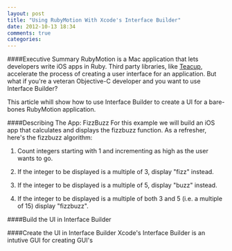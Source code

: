 ```yaml
---
layout: post
title: "Using RubyMotion With Xcode's Interface Builder"
date: 2012-10-13 18:34
comments: true
categories: 
---
```


####Executive Summary
RubyMotion is a Mac application that lets developers write iOS apps in
Ruby. Third party libraries, like [Teacup](), accelerate the process of
creating a user interface for an application. But what if you're a
veteran Objective-C developer and you want to use Interface Builder?

This article whill show how to use Interface Builder to create a UI for
a bare-bones RubyMotion application.

####Describing The App: FizzBuzz
For this example we will build an iOS app that calculates and displays
the fizzbuzz function. As a refresher, here's the fizzbuzz algorithm:

1. Count integers starting with 1 and incrementing as high as the user
  wants to go.

2. If the integer to be displayed is a multiple of 3, display "fizz"
  instead.

3. If the integer to be displayed is a multiple of 5, display "buzz"
  instead.

4. If the integer to be displayed is a multiple of both 3 and 5 (i.e. a
  multiple of 15) display "fizzbuzz".

####Build the UI in Interface Builder




####Create the UI in Interface Builder
Xcode's Interface Builder is an intutive GUI for creating GUI's 
